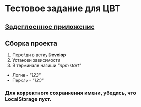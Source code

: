 # Тестовое задание для ЦВТ
## [Задеплоенное приложение](https://htc-ronic404.netlify.app/) 

## Сборка проекта 
1. Перейди в ветку **Develop**
2. Установи зависимости
3. В терминале напиши *"npm start"*

* Логин - *"123"*
* Пароль - *"123"*

### Для корректного сохраниения имени, убедись, что LocalStorage пуст.